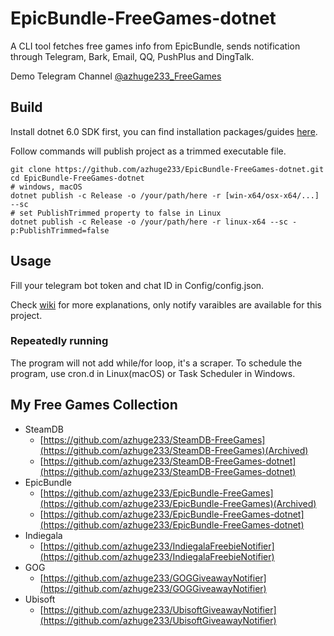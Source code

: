 # EpicBundle-FreeGames-dotnet

A CLI tool fetches free games info from EpicBundle, sends notification through Telegram, Bark, Email, QQ, PushPlus and DingTalk.

Demo Telegram Channel [@azhuge233_FreeGames](https://t.me/azhuge233_FreeGames)

## Build

Install dotnet 6.0 SDK first, you can find installation packages/guides [here](https://dotnet.microsoft.com/download).

Follow commands will publish project as a trimmed executable file.

```shell
git clone https://github.com/azhuge233/EpicBundle-FreeGames-dotnet.git
cd EpicBundle-FreeGames-dotnet
# windows, macOS
dotnet publish -c Release -o /your/path/here -r [win-x64/osx-x64/...] --sc
# set PublishTrimmed property to false in Linux
dotnet publish -c Release -o /your/path/here -r linux-x64 --sc -p:PublishTrimmed=false

```

## Usage

Fill your telegram bot token and chat ID in Config/config.json.

Check [wiki](https://github.com/azhuge233/SteamDB-FreeGames-dotnet/wiki/Config-Description) for more explanations, only notify varaibles are available for this project.

### Repeatedly running

The program will not add while/for loop, it's a scraper. To schedule the program, use cron.d in Linux(macOS) or Task Scheduler in Windows.

## My Free Games Collection

- SteamDB
    - [https://github.com/azhuge233/SteamDB-FreeGames](https://github.com/azhuge233/SteamDB-FreeGames)(Archived)
    - [https://github.com/azhuge233/SteamDB-FreeGames-dotnet](https://github.com/azhuge233/SteamDB-FreeGames-dotnet)
- EpicBundle
    - [https://github.com/azhuge233/EpicBundle-FreeGames](https://github.com/azhuge233/EpicBundle-FreeGames)(Archived)
    - [https://github.com/azhuge233/EpicBundle-FreeGames-dotnet](https://github.com/azhuge233/EpicBundle-FreeGames-dotnet)
- Indiegala
    - [https://github.com/azhuge233/IndiegalaFreebieNotifier](https://github.com/azhuge233/IndiegalaFreebieNotifier)
- GOG
    - [https://github.com/azhuge233/GOGGiveawayNotifier](https://github.com/azhuge233/GOGGiveawayNotifier)
- Ubisoft
    - [https://github.com/azhuge233/UbisoftGiveawayNotifier](https://github.com/azhuge233/UbisoftGiveawayNotifier)
